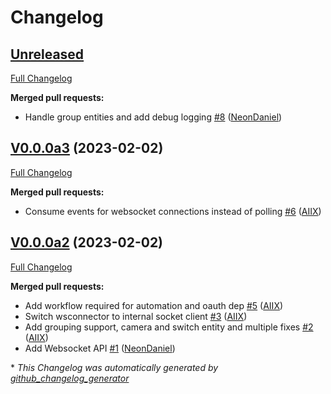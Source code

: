 # Changelog

## [Unreleased](https://github.com/OpenVoiceOS/ovos-PHAL-plugin-homeassistant/tree/HEAD)

[Full Changelog](https://github.com/OpenVoiceOS/ovos-PHAL-plugin-homeassistant/compare/V0.0.0a3...HEAD)

**Merged pull requests:**

- Handle group entities and add debug logging [\#8](https://github.com/OpenVoiceOS/ovos-PHAL-plugin-homeassistant/pull/8) ([NeonDaniel](https://github.com/NeonDaniel))

## [V0.0.0a3](https://github.com/OpenVoiceOS/ovos-PHAL-plugin-homeassistant/tree/V0.0.0a3) (2023-02-02)

[Full Changelog](https://github.com/OpenVoiceOS/ovos-PHAL-plugin-homeassistant/compare/V0.0.0a2...V0.0.0a3)

**Merged pull requests:**

- Consume events for websocket connections instead of polling [\#6](https://github.com/OpenVoiceOS/ovos-PHAL-plugin-homeassistant/pull/6) ([AIIX](https://github.com/AIIX))

## [V0.0.0a2](https://github.com/OpenVoiceOS/ovos-PHAL-plugin-homeassistant/tree/V0.0.0a2) (2023-02-02)

[Full Changelog](https://github.com/OpenVoiceOS/ovos-PHAL-plugin-homeassistant/compare/f92d2168b7053c3a58430237bfb9d9a4dcb0ae67...V0.0.0a2)

**Merged pull requests:**

- Add workflow required for automation and oauth dep [\#5](https://github.com/OpenVoiceOS/ovos-PHAL-plugin-homeassistant/pull/5) ([AIIX](https://github.com/AIIX))
- Switch wsconnector to internal socket client [\#3](https://github.com/OpenVoiceOS/ovos-PHAL-plugin-homeassistant/pull/3) ([AIIX](https://github.com/AIIX))
- Add grouping support, camera and switch entity and multiple fixes [\#2](https://github.com/OpenVoiceOS/ovos-PHAL-plugin-homeassistant/pull/2) ([AIIX](https://github.com/AIIX))
- Add Websocket API [\#1](https://github.com/OpenVoiceOS/ovos-PHAL-plugin-homeassistant/pull/1) ([NeonDaniel](https://github.com/NeonDaniel))



\* *This Changelog was automatically generated by [github_changelog_generator](https://github.com/github-changelog-generator/github-changelog-generator)*
